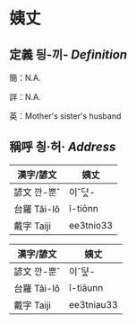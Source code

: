 # 姨丈
## 定義 딍-끼- _Definition_
簡：N.A.

詳：N.A.

英：Mother's sister's husband

## 稱呼 칑·허· _Address_

漢字/諺文 | 姨丈
--- | ---
諺文 깐-뿐ˆ | 이ˆ뎌ᇫ-
台羅 Tâi-lô | î-tiōnn
戴字 Taiji | ee3tnio33


漢字/諺文 | 姨丈
--- | ---
諺文 깐-뿐ˆ | 이ˆᄃᆤᇫ-
台羅 Tâi-lô | î-tiāunn
戴字 Taiji | ee3tniau33


